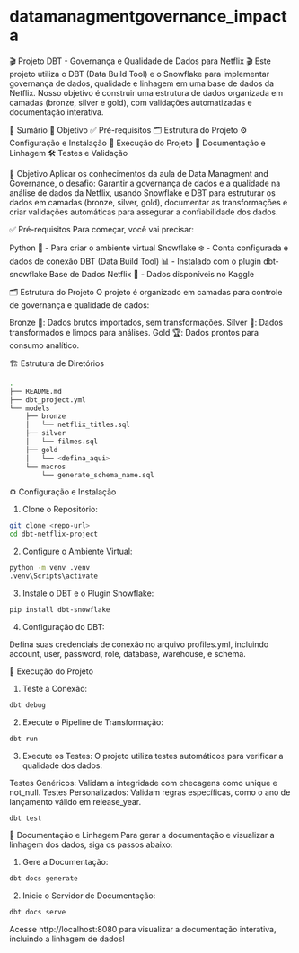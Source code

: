 # datamanagmentgovernance_impacta
🎬 Projeto DBT - Governança e Qualidade de Dados para Netflix 🎬
Este projeto utiliza o DBT (Data Build Tool) e o Snowflake para implementar governança de dados, qualidade e linhagem em uma base de dados da Netflix. Nosso objetivo é construir uma estrutura de dados organizada em camadas (bronze, silver e gold), com validações automatizadas e documentação interativa.

📜 Sumário
🎯 Objetivo
✅ Pré-requisitos
🗂 Estrutura do Projeto
⚙️ Configuração e Instalação
🚀 Execução do Projeto
📘 Documentação e Linhagem
🛠 Testes e Validação

🎯 Objetivo
Aplicar os conhecimentos da aula de Data Managment and Governance, o desafio: 
Garantir a governança de dados e a qualidade na análise de dados da Netflix, usando Snowflake e DBT para estruturar os dados em camadas (bronze, silver, gold), documentar as transformações e criar validações automáticas para assegurar a confiabilidade dos dados.

✅ Pré-requisitos
Para começar, você vai precisar:

Python 🐍 - Para criar o ambiente virtual
Snowflake ❄️ - Conta configurada e dados de conexão
DBT (Data Build Tool) 📊 - Instalado com o plugin dbt-snowflake
Base de Dados Netflix 🎥 - Dados disponíveis no Kaggle

🗂 Estrutura do Projeto
O projeto é organizado em camadas para controle de governança e qualidade de dados:

Bronze 🥉: Dados brutos importados, sem transformações.
Silver 🥈: Dados transformados e limpos para análises.
Gold 🏆: Dados prontos para consumo analítico.

🏗 Estrutura de Diretórios

``` bash
.
├── README.md
├── dbt_project.yml
└── models
    ├── bronze
    │   └── netflix_titles.sql
    ├── silver
    │   └── filmes.sql
    ├── gold
    │   └── <defina_aqui>
    └── macros
        └── generate_schema_name.sql
```

⚙️ Configuração e Instalação

1) Clone o Repositório:
``` bash
git clone <repo-url>
cd dbt-netflix-project
```
2) Configure o Ambiente Virtual:
``` bash
python -m venv .venv
.venv\Scripts\activate
```
3) Instale o DBT e o Plugin Snowflake:
``` bash
pip install dbt-snowflake
```
4) Configuração do DBT:

Defina suas credenciais de conexão no arquivo profiles.yml, incluindo account, user, password, role, database, warehouse, e schema.

🚀 Execução do Projeto

1) Teste a Conexão:
``` bash
dbt debug
```

2) Execute o Pipeline de Transformação:
``` bash
dbt run
```

3) Execute os Testes:
O projeto utiliza testes automáticos para verificar a qualidade dos dados:

Testes Genéricos: Validam a integridade com checagens como unique e not_null.
Testes Personalizados: Validam regras específicas, como o ano de lançamento válido em release_year.
``` bash
dbt test
```

📘 Documentação e Linhagem
Para gerar a documentação e visualizar a linhagem dos dados, siga os passos abaixo:

1) Gere a Documentação:
``` bash
dbt docs generate
```

2) Inicie o Servidor de Documentação:
``` bash
dbt docs serve
```

Acesse http://localhost:8080 para visualizar a documentação interativa, incluindo a linhagem de dados!

